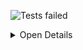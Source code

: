 ![Tests failed](https://img.shields.io/badge/tests-1%20passed%2C%204%20failed%2C%201%20skipped-critical)

<details><summary>Open Details</summary>
<p>

## ❌️ <a id='user-content-r0' href='#r0'>fixtures/mocha-json.json</a>
|Total|Passed|Failed|Skipped|Time|
|---:|---:|---:|---:|---:|
|6|1✔️|4❌️|1✖️|12ms|

<details><summary>Open Suit Details</summary>
<p>

|Test suite|Passed|Failed|Skipped|Time|
|:---|---:|---:|---:|---:|
|[test/main.test.js](#r0s0)|1✔️|3❌️|-|1ms|
|[test/second.test.js](#r0s1)|-|1❌️|1✖️|8ms|

</p>
</details>


<details><summary>Open Tests Detail</summary>
<p>

#### ❌️ <a id='user-content-r0s0' href='#r0s0'>test/main.test.js</a>
```
Test 1
  ✔️ Passing test
Test 1 Test 1.1
  ❌️ Exception in target unit
	Some error
  ❌️ Failing test
	Expected values to be strictly equal:
	
	false !== true
	
Test 2
  ❌️ Exception in test
	Some error
```
#### ❌️ <a id='user-content-r0s1' href='#r0s1'>test/second.test.js</a>
```
✖️ Skipped test
❌️ Timeout test
	Timeout of 1ms exceeded. For async tests and hooks, ensure "done()" is called; if returning a Promise, ensure it resolves. (C:\Users\Michal\Workspace\dorny\test-reporter\reports\mocha\test\second.test.js)
```

</p>
</details>


</p>
</details>
